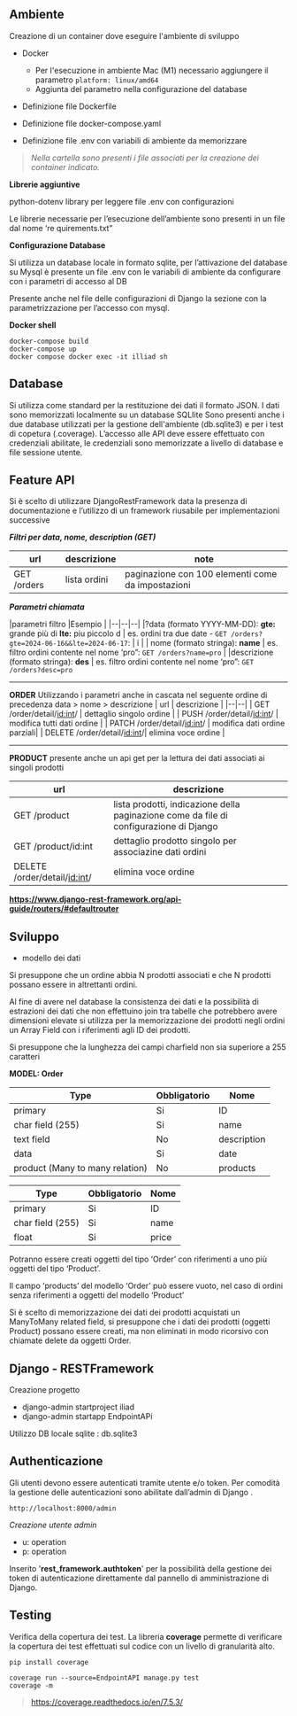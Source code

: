 ## Ambiente
Creazione di un container dove eseguire l'ambiente di sviluppo
 - Docker
      -   Per l'esecuzione in ambiente Mac (M1) necessario aggiungere il parametro `platform: linux/amd64`
      -  Aggiunta del parametro nella configurazione del database   
   
 - Definizione file Dockerfile   
 - Definizione file docker-compose.yaml  
 - Definizione file .env con variabili di ambiente da memorizzare

> *Nella cartella sono presenti i file associati per la creazione dei container indicato.*

  

**Librerie aggiuntive**

python-dotenv library per leggere file .env con configurazioni

Le librerie necessarie per l’esecuzione dell’ambiente sono presenti in un file dal nome ‘re  quirements.txt”


**Configurazione Database**

Si utilizza un database locale in formato sqlite, per l’attivazione del database su Mysql è presente un file .env con le variabili di ambiente da configurare con i parametri di accesso al DB

Presente anche nel file delle configurazioni di Django la sezione con la parametrizzazione per l’accesso con mysql.

**Docker shell**

    docker-compose build    
    docker-compose up
    docker compose docker exec -it illiad sh

  
  

## Database

Si utilizza come standard per la restituzione dei dati il formato JSON. I dati sono memorizzati localmente su un database SQLIite 
Sono presenti anche i due database utilizzati per la gestione dell'ambiente (db.sqlite3) e per i test di copetura (.coverage).
L’accesso alle API deve essere effettuato con credenziali abilitate, le credenziali sono memorizzate a livello di database e file sessione utente.

## **Feature API**

Si è scelto di utilizzare DjangoRestFramework data la presenza di documentazione e l’utilizzo di un framework riusabile per implementazioni successive

  

***Filtri per data, nome, description (GET)***
    
|url |descrizione  |  note|
|--|--|--|
|GET /orders  | lista ordini |paginazione con 100 elementi come da impostazioni |

***Parametri chiamata***


|parametri filtro |Esempio  | 
|--|--|--|
|?data (formato YYYY-MM-DD): **gte:** grande più di **lte:** piu piccolo d | es. ordini tra due date - `GET /orders?gte=2024-06-16&&lte=2024-06-17`: | i |
| nome  (formato stringa): **name** | es. filtro ordini contente nel nome ‘pro”: `GET /orders?name=pro` |
|descrizione (formato stringa): **des** | es. filtro ordini contente nel  nome ‘pro”: `GET /orders?desc=pro`

 ---------- 
**ORDER**
Utilizzando i parametri anche in cascata nel seguente ordine di precedenza data > nome > descrizione
| url | descrizione |
|--|--|
| GET /order/detail/<id:int>/ | dettaglio singolo ordine |
| PUSH /order/detail/<id:int>/ | modifica tutti dati ordine |
| PATCH /order/detail/<id:int>/ | modifica dati ordine parziali|
|  DELETE /order/detail/<id:int>/| elimina voce ordine |


-----------    
**PRODUCT**
 presente anche un api get per la lettura dei dati associati ai singoli prodotti
    
| url |  descrizione|
|--|--|
| GET /product | lista prodotti, indicazione della paginazione come da file di configurazione di Django|
| GET /product/id:int |dettaglio prodotto singolo per associazine dati ordini|
|  DELETE /order/detail/<id:int>/| elimina voce ordine |

 **https://www.django-rest-framework.org/api-guide/routers/#defaultrouter** 
 

## Sviluppo

-   modello dei dati    

Si presuppone che un ordine abbia N prodotti associati e che N prodotti possano essere in altrettanti ordini.

Al fine di avere nel database la consistenza dei dati e la possibilità di estrazioni dei dati che non effettuino join tra tabelle che potrebbero avere dimensioni elevate si utilizza per la memorizzazione dei prodotti negli ordini un Array Field con i riferimenti agli ID dei prodotti.  

Si presuppone che la lunghezza dei campi charfield non sia superiore a 255 caratteri



**MODEL: Order**

| Type | Obbligatorio | Nome|
|--|--|--|
| primary | Si |ID |
|char field (255)  | Si | name|
| text field | No | description|
| data | Si | date|
| product (Many to many relation) | No |products |


  | Type | Obbligatorio | Nome|
|--|--|--|
| primary | Si |ID |
| char field (255) | Si | name|
| float |Si  | price|

Potranno essere creati oggetti del tipo ‘Order’ con riferimenti a uno più oggetti del tipo ‘Product’.

Il campo ‘products’ del modello ‘Order’ può essere vuoto, nel caso di ordini senza riferimenti a oggetti del modello ‘Product’

Si è scelto di memorizzazione dei dati dei prodotti acquistati un ManyToMany related field, si presuppone che i dati dei prodotti (oggetti Product) possano essere creati, ma non eliminati in modo ricorsivo con chiamate delete da oggetti Order.

## Django - RESTFramework

Creazione progetto

 - django-admin startproject iliad
 - django-admin startapp EndpointAPi

Utilizzo DB locale sqlite : db.sqlite3



## Authenticazione

Gli utenti devono essere autenticati tramite utente e/o token. Per comodità la gestione delle autenticazioni sono abilitate dall’admin di Django .  

    http://localhost:8000/admin

  *Creazione utente admin*
 - u: operation
 - p: operation
  
Inserito '**rest_framework.authtoken**' per la possibilità della gestione dei token di autenticazione direttamente dal pannello di amministrazione di Django.

  

## Testing

Verifica della copertura dei test. La libreria **coverage** permette di verificare la copertura dei test effettuati sul codice con un livello di granularità alto.

    pip install coverage

    coverage run --source=EndpointAPI manage.py test
    coverage -m    

> https://coverage.readthedocs.io/en/7.5.3/